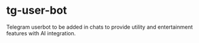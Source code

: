 # tg-user-bot
Telegram userbot to be added in chats to provide utility and entertainment features with AI integration.
